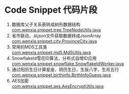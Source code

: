 # Code Snippet 代码片段
1. 数据库父子关系表转成树形数据结构  
[com.wenxia.snippet.tree.TreeNodeUtils.java](src/main/java/com/wenxia/snippet/tree/TreeNodeUtils.java)
2. 省市联动，从json文件获取数据转成JsonArray  
[com.wenxia.snippet.city.ProvinceCity.java](src/main/java/com/wenxia/snippet/city/ProvinceCity.java)
3. 常用的MD5工具类  
[com.wenxia.snippet.md5.Md5Utils.java](src/main/java/com/wenxia/snippet/md5/Md5Utils.java)
4. SnowflakeId雪花ID算法，分布式自增ID应用  
[com.wenxia.snippet.snowflake.SnowflakeIdWorker.java](src/main/java/com/wenxia/snippet/snowflake/SnowflakeIdWorker.java)
5. 通过阳历生日计算星座，阴历生日，生辰八字，生肖五行  
[com.wenxia.snippet.birthinfo.BirthInfoGuess.java](src/main/java/com/wenxia/snippet/birthinfo/BirthInfoGuess.java)
6. AES加密  
[com.wenxia.snippet.aes.AesEncryptUtils.java](src/main/java/com/wenxia/snippet/aes/AesEncryptUtils.java)
